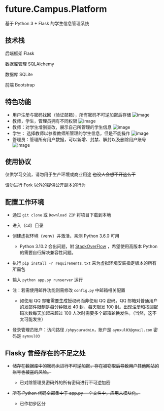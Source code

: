 # future.Campus.Platform
基于 Python 3 + Flask 的学生信息管理系统

[//]: # (&#40;相应的安卓版在 future.Campus.Platform_app 库&#41;)

## 技术栈
后端框架 Flask

数据库管理 SQLAlchemy

数据库 SQLite

前端 Bootstrap
  
## 特色功能

- 用户注册与密码找回（验证邮箱），所有密码不可逆加密后存储
![image](https://user-images.githubusercontent.com/75155322/185481346-498a819c-ef97-4c16-88c9-51d9976c58ff.png)
- 教师，学生，管理员拥有不同权限
![image](https://user-images.githubusercontent.com/75155322/185481401-b28cca3a-d1dc-4a70-8c57-970444b301ba.png)
- 教师：对学生增删查改，展示自己所管理的学生信息
![image](https://user-images.githubusercontent.com/75155322/185481525-d495faf7-fb4a-4210-83cb-ad7619034f6f.png)
- 学生： 选择教师以参看教师所管理的学生信息，但是不能操作
![image](https://user-images.githubusercontent.com/75155322/185482046-f9d05036-9837-49e6-be4e-4429264dc379.png)
- 管理员：管理所有用户数据，可以新增、封禁、解封以及删除用户账号
![image](https://user-images.githubusercontent.com/75155322/185481903-529186df-a4a5-4a63-8e60-c4f8d9ee95ce.png)

## 使用协议
仅供学习交流，请勿用于生产环境或商业用途 ~~也没人会想不开这么干~~

请勿进行 Fork 以外的提供公开副本的行为

## 配置工作环境
- 通过 `git clone` 或 `Download ZIP` 将项目下载到本地

- 进入（cd）目录

- 创建虚拟环境（venv）并激活，亲测 Python 3.6.0 可用
  - Python 3.10.2 会出问题，附 [StackOverFlow](https://stackoverflow.com/questions/69381312/in-vs-code-importerror-cannot-import-name-mapping-from-collections) ，希望使用高版本 Python 的需要自行解决兼容性问题。
- 执行 ```pip install -r requirements.txt``` 来为虚拟环境安装指定版本的所有所需包

- 输入 ```python app.py runserver``` 运行

- 注：若需使用邮件功能则需修改 `config.py` 中邮箱相关配置
  - 如使用 QQ 邮箱需要生成授权码而非使用 QQ 密码。QQ 邮箱对普通用户的发邮件限制是每分钟限发 40 封，每天限发 100 封。出现注册和找回密码次数每天加起来超过 100 人次时需要多个邮箱轮换发件。（当然，这不太可能发生）

- 登录管理员账户：访问路径 `/phpyouradmin`，账户是 `aynxul03@gmail.com` 密码是 `aynxul03`
  
## Flasky 曾经存在的不足之处

- ~~储存在数据库中的密码未进行不可逆加密，存在被窃取后导致用户其他网站的账号也被盗的风险。~~
  - 已对除管理员密码外的所有密码进行不可逆加密

- ~~所有 Python 代码全部集中于 app.py 一个文件中，应用未模块化。~~ 
  - 已作初步区分
